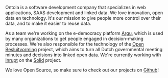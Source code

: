 Ontola is a software development company that specializes in web applications, SAAS development and linked data.
We love innovation, open data en technology.
It's our mission to give people more control over their data, and to make it easier to reuse data.

As a team we're working on the e-democracy platform [Argu](https://argu.co), which is used by many organizations to get people engaged in decision-making processes.
We're also responsible for the technology of the [Open Besluitvorming](https://openbesluitvorming.nl) project, which aims to turn all Dutch governmental meeting minutes and decisions into linked open data.
We're currently working with [Inrupt](http://inrupt.com/) on the [Solid](https://solid.mit.edu) project.

We love Open Source, so make sure to check out our projects on [Github](http://github.com/ontola/)!
